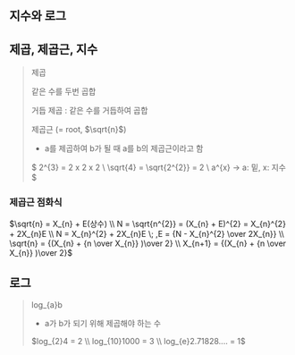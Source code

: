 ## 지수와 로그

## 제곱, 제곱근, 지수
> 제곱
>
> 같은 수를 두번 곱합
>
> 거듭 제곱 : 같은 수를 거듭하여 곱합
>
> 제곱근 (= root, $\sqrt{n}$)
>
> - a를 제곱하여 b가 될 때 a를 b의 제곱근이라고 함
>
> $ 2^{3} = 2 x 2 x 2 \\ \sqrt{4} = \sqrt{2^{2}} = 2 \\ a^{x} -> a: 밑, x: 지수 $

### 제곱근 점화식
$\sqrt{n} = X_{n} + E(상수) \\ N = \sqrt{n^{2}}
= (X_{n} + E)^{2} = X_{n}^{2} + 2X_{n}E \\
N = X_{n}^{2} + 2X_{n}E \; ,E = {N - X_{n}^{2} \over 2X_{n}} \\
\sqrt{n} = {(X_{n} + {n \over X_{n}} )\over 2} \\ X_{n+1} = {(X_{n} + {n \over X_{n}} )\over 2}$

## 로그
> log_{a}b
>
> - a가 b가 되기 위해 제곱해야 하는 수
>
> $log_{2}4 = 2 \\ log_{10}1000 = 3 \\ log_{e}2.71828.... = 1$
